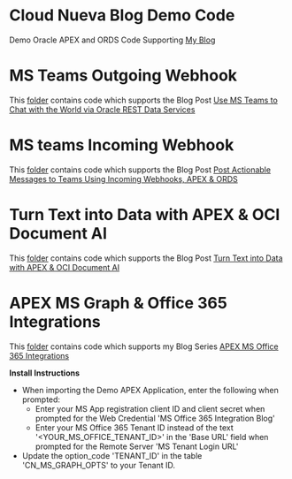 # Cloud Nueva Blog Demo Code
Demo Oracle APEX and ORDS Code Supporting [My Blog](https://blog.cloudnueva.com)

# MS Teams Outgoing Webhook
This [folder](https://github.com/jon-dixon/cn_blog_demos/tree/main/teams_outbound_webhook) contains code which supports the Blog Post [Use MS Teams to Chat with the World via Oracle REST Data Services](https://blog.cloudnueva.com/ords-teams-ob-webhook)

# MS teams Incoming Webhook
This [folder](https://github.com/jon-dixon/cn_blog_demos/tree/main/teams_incoming_webhook) contains code which supports the Blog Post [Post Actionable Messages to Teams Using Incoming Webhooks, APEX & ORDS](https://blog.cloudnueva.com/teams-incoming-webhooks)

# Turn Text into Data with APEX & OCI Document AI
This [folder](https://github.com/jon-dixon/cn_blog_demos/tree/main/oci_document_ai) contains code which supports the Blog Post [Turn Text into Data with APEX & OCI Document AI](https://blog.cloudnueva.com/apex-and-oci-document-ai)

# APEX MS Graph & Office 365 Integrations
This [folder](https://github.com/jon-dixon/cn_blog_demos/tree/main/o365_apex_integrations) contains code which supports my Blog Series [APEX MS Office 365 Integrations](https://blog.cloudnueva.com/series/apex-office365)

**Install Instructions**
- When importing the Demo APEX Application, enter the following when prompted:
  - Enter your MS App registration client ID and client secret when prompted for the Web Credential 'MS Office 365 Integration Blog'
  - Enter your MS Office 365 Tenant ID instead of the text '<YOUR_MS_OFFICE_TENANT_ID>' in the 'Base URL' field when prompted for the Remote Server 'MS Tenant Login URL'
- Update the option_code 'TENANT_ID' in the table 'CN_MS_GRAPH_OPTS' to your Tenant ID.
